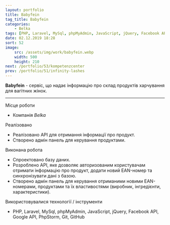 ```yaml
---
layout: portfolio
title: Babyfein
tag_title: Babyfein
categories:
    - Belka
tags: [PHP, Laravel, MySql, phpMyAdmin, JavaScript, jQuery, Facebook API, Google API, PhpStorm, Git, GitHub]
date: 02.12.2019 18:28
sort: 52
image: 
    src: /assets/img/work/babyfein.webp 
    width: 500
    height: 210
next: /portfolio/53/kompetenzcenter
prev: /portfolio/51/infinity-lashes
---
```


**Babyfein** - сервіс, що надає інформацію про склад продуктів харчування для вагітних жінок.

---

Місце роботи

* Компанія _Belka_

Реалізовано

* Реалізовано API для отримання інформації про продукт.
* Створено адмін панель для керування продуктами.

Виконана робота

* Спроектовано базу даних.
* Розроблено API, яке дозволяє авторизованим користувачам отримати інформацію про продукт, додати новий EAN-номер та синхронізувати дані з базою.
* Створено адмін панель для керування отриманими новими EAN-номерами, продуктами та їх властивостями (виробник, інгредієнти, характеристики).

Використовувалися технології / інструменти

* PHP, Laravel, MySql, phpMyAdmin, JavaScript, jQuery, Facebook API, Google API, PhpStorm, Git, GitHub

